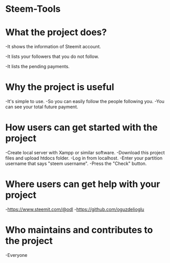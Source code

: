 # Steem-Tools

# What the project does?

-It shows the information of Steemit account.

-It lists your followers that you do not follow.

-It lists the pending payments.
  
# Why the project is useful
  -It's simple to use.
  -So you can easily follow the people following you.
  -You can see your total future payment.
  
# How users can get started with the project
  -Create local server with Xampp or similar software.
  -Download this project files and upload htdocs folder.
  -Log in from localhost.
  -Enter your partition username that says "steem username".
  -Press the "Check" button.
  
# Where users can get help with your project
  -https://www.steemit.com/@odl
  -https://github.com/oguzdelioglu
# Who maintains and contributes to the project
  -Everyone
